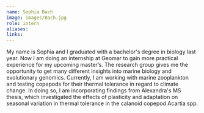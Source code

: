 ```yaml
---
name: Sophia Bach
image: images/Bach.jpg
role: intern
aliases:
links:
---
```


My name is Sophia and I graduated with a bachelor's degree in biology last year. Now I am doing an internship at Geomar to gain more practical experience for my upcoming master’s. The research group gives me the opportunity to get many different insights into marine biology and evolutionary genomics. Currently, I am working with marine zooplankton and testing copepods for their thermal tolerance in regard to climate change. In doing so, I am incorporating findings from Alexandra's MS thesis, which investigated the effects of plasticity and adaptation on seasonal variation in thermal tolerance in the calanoid copepod Acartia spp. 
